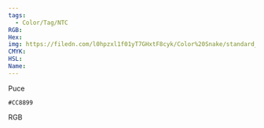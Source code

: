 ```yaml
---
tags:
  - Color/Tag/NTC
RGB:
Hex:
img: https://filedn.com/l0hpzxl1f01yT7GHxtF8cyk/Color%20Snake/standard_csv_to_svg/%23/CC8899.svg
CMYK:
HSL:
Name:
---
```

Puce
```palette
#CC8899
```
RGB
